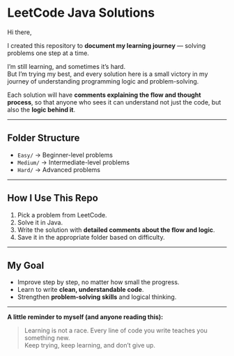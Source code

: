 # LeetCode Java Solutions

Hi there,  

I created this repository to **document my learning journey** — solving problems one step at a time.  

I’m still learning, and sometimes it’s hard.  
But I’m trying my best, and every solution here is a small victory in my journey of understanding programming logic and problem-solving.  

Each solution will have **comments explaining the flow and thought process**, so that anyone who sees it can understand not just the code, but also the **logic behind it**.  

---

## Folder Structure

- `Easy/` → Beginner-level problems  
- `Medium/` → Intermediate-level problems  
- `Hard/` → Advanced problems  

---

## How I Use This Repo

1. Pick a problem from LeetCode.  
2. Solve it in Java.  
3. Write the solution with **detailed comments about the flow and logic**.  
4. Save it in the appropriate folder based on difficulty.  

---

## My Goal

- Improve step by step, no matter how small the progress.  
- Learn to write **clean, understandable code**.  
- Strengthen **problem-solving skills** and logical thinking.  

---

**A little reminder to myself (and anyone reading this):**  
> Learning is not a race. Every line of code you write teaches you something new.  
> Keep trying, keep learning, and don’t give up.  
